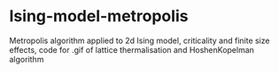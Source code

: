 # Ising-model-metropolis
Metropolis algorithm applied to 2d Ising model, criticality and finite size effects, code for .gif of lattice thermalisation and  HoshenKopelman algorithm
